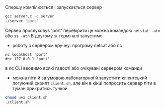 Спершу компілюється і запускається сервер
```bash
gcc server.c -o server
./server 'port'
```

Сервер прослуховує 'port'
перевірити це можна командою ```netstat -atn``` або ```ss -atn```
В другому ж терміналі запустимо 
- роботу з сервером вручну: програму netcat або nc
```
nc localhost 'port'
#nc 127.0.0.1 'port'
```
в nc CLI вводимо всякі гадості або очікувані сервером команди

- можна піти й за умовою лаболаторної й запустити клієнтський логуючий скрипт ```client.sh```, але він в кінці попросить сервер піти в туман прикритись тучкой
```bash
chmod u+x client.sh
./client.sh
```